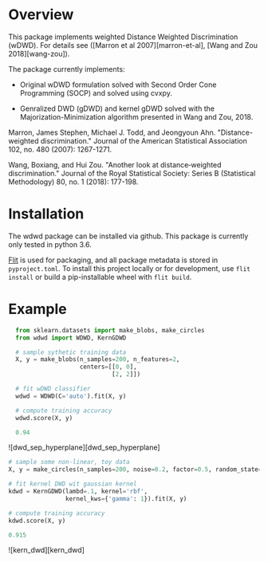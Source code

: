 # Overview

This package implements weighted Distance Weighted Discrimination (wDWD). For details see
([Marron et al 2007][marron-et-al], [Wang and Zou 2018][wang-zou]).

The package currently implements:

- Original wDWD formulation solved with Second Order Cone Programming (SOCP) and solved
using cvxpy.

- Genralized DWD (gDWD) and kernel gDWD solved with the Majorization-Minimization
algorithm presented in Wang and Zou, 2018.


Marron, James Stephen, Michael J. Todd, and Jeongyoun Ahn. "Distance-weighted
discrimination." Journal of the American Statistical Association 102, no. 480 (2007):
1267-1271.

Wang, Boxiang, and Hui Zou. "Another look at distance‐weighted discrimination." Journal
of the Royal Statistical Society: Series B (Statistical Methodology) 80, no. 1 (2018):
177-198.

# Installation

The wdwd package can be installed via github. This package is currently only
tested in python 3.6.

[Flit](https://github.com/takluyver/flit) is used for packaging, and all package metadata is stored in `pyproject.toml`. To install this project locally or for development, use `flit install` or build a pip-installable wheel with `flit build`.

# Example

```python
  from sklearn.datasets import make_blobs, make_circles
  from wdwd import WDWD, KernGDWD

  # sample sythetic training data
  X, y = make_blobs(n_samples=200, n_features=2,
                    centers=[[0, 0],
                             [2, 2]])

  # fit wDWD classifier
  wdwd = WDWD(C='auto').fit(X, y)

  # compute training accuracy
  wdwd.score(X, y)

  0.94
```

![dwd_sep_hyperplane][dwd_sep_hyperplane]

```python
# sample some non-linear, toy data
X, y = make_circles(n_samples=200, noise=0.2, factor=0.5, random_state=1)

# fit kernel DWD wit gaussian kernel
kdwd = KernGDWD(lambd=.1, kernel='rbf',
                kernel_kws={'gamma': 1}).fit(X, y)

# compute training accuracy
kdwd.score(X, y)

0.915
```

![kern_dwd][kern_dwd]
